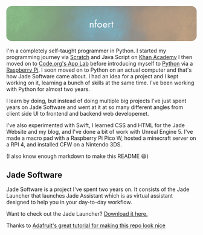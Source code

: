 

![Header](./new-github-header-image.png)

I'm a completely self-taught programmer in Python. I started my programming journey via [Scratch](https://scratch.mit.edu) and Java Script on [Khan Academy](https://www.khanacademy.org/computing/computer-programming/programming) I then moved on to [Code.org's App Lab](https://code.org/educate/applab) before introducing myself to [Python](https://www.python.org/) via a [Raspberry Pi](https://www.raspberrypi.com/). I soon moved on to Python on an actual computer and that's how Jade Software came about. I had an idea for a project and I kept working on it, learning a bunch of skills at the same time. I've been working with Python for almost two years.

I learn by doing, but instead of doing multiple big projects I've just spent years on Jade Software and went at it at so many different angles from client side UI to frontend and backend web developemet.

I've also experimented with Swift, I learned CSS and HTML for the Jade Website and my blog, and I've done a bit of work with Unreal Engine 5. 
I've made a macro pad with a Raspberry Pi Pico W, hosted a minecraft server on a RPI 4, and installed CFW on a Nintendo 3DS.

(I also know enough markdown to make this README :smile:)

## Jade Software
Jade Software is a project I've spent two years on. It consists of the Jade Launcher that launches Jade Assistant which is as virtual assistant designed to help you in your day-to-day workflow.

Want to check out the Jade Launcher? [Download it here.](https://nfoert.pythonanywhere.com/jadesite)

<!---![Website](https://img.shields.io/website?down_color=red&down_message=Offline&label=Website&up_color=green&up_message=Online&url=https%3A%2F%2Fnofoert.wixsite.com%2Fjade) --->
<!---![Website](https://img.shields.io/website?down_color=red&down_message=Offline&label=Web%20server&up_color=green&up_message=Online&url=https%3A%2F%2Fnfoert.pythonanywhere.com%2FjadeCore)--->


Thanks to [Adafruit's great tutorial for making this repo look nice](https://learn.adafruit.com/excellent-github-profile)
